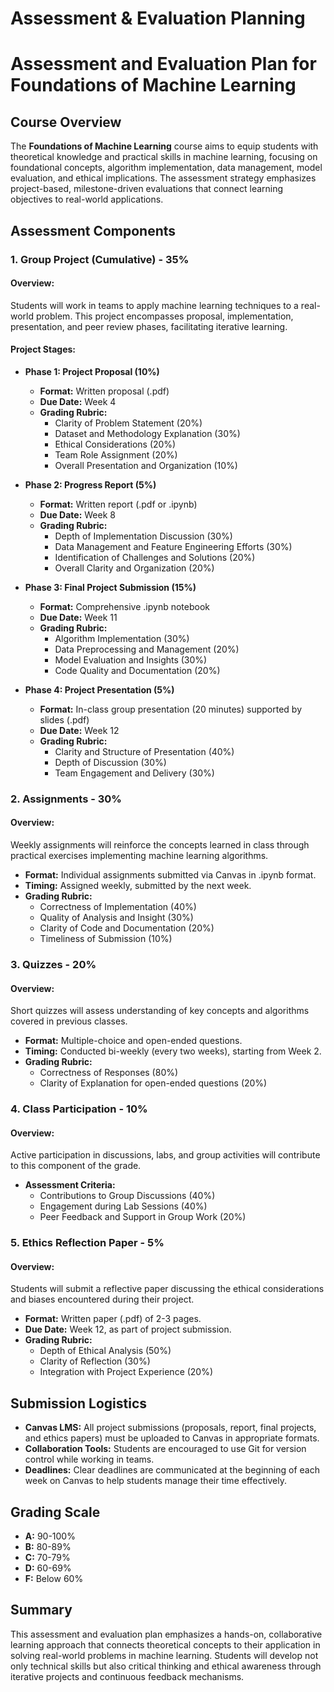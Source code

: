Assessment & Evaluation Planning
================================

# Assessment and Evaluation Plan for Foundations of Machine Learning

## Course Overview
The **Foundations of Machine Learning** course aims to equip students with theoretical knowledge and practical skills in machine learning, focusing on foundational concepts, algorithm implementation, data management, model evaluation, and ethical implications. The assessment strategy emphasizes project-based, milestone-driven evaluations that connect learning objectives to real-world applications.

## Assessment Components

### 1. Group Project (Cumulative) - 35%

#### Overview:
Students will work in teams to apply machine learning techniques to a real-world problem. This project encompasses proposal, implementation, presentation, and peer review phases, facilitating iterative learning.

#### Project Stages:
- **Phase 1: Project Proposal (10%)**
  - **Format:** Written proposal (.pdf)
  - **Due Date:** Week 4
  - **Grading Rubric:**
    - Clarity of Problem Statement (20%)
    - Dataset and Methodology Explanation (30%)
    - Ethical Considerations (20%)
    - Team Role Assignment (20%)
    - Overall Presentation and Organization (10%)

- **Phase 2: Progress Report (5%)**
  - **Format:** Written report (.pdf or .ipynb)
  - **Due Date:** Week 8
  - **Grading Rubric:**
    - Depth of Implementation Discussion (30%)
    - Data Management and Feature Engineering Efforts (30%)
    - Identification of Challenges and Solutions (20%)
    - Overall Clarity and Organization (20%)

- **Phase 3: Final Project Submission (15%)**
  - **Format:** Comprehensive .ipynb notebook
  - **Due Date:** Week 11
  - **Grading Rubric:**
    - Algorithm Implementation (30%)
    - Data Preprocessing and Management (20%)
    - Model Evaluation and Insights (30%)
    - Code Quality and Documentation (20%)

- **Phase 4: Project Presentation (5%)**
  - **Format:** In-class group presentation (20 minutes) supported by slides (.pdf)
  - **Due Date:** Week 12
  - **Grading Rubric:**
    - Clarity and Structure of Presentation (40%)
    - Depth of Discussion (30%)
    - Team Engagement and Delivery (30%)

### 2. Assignments - 30%

#### Overview:
Weekly assignments will reinforce the concepts learned in class through practical exercises implementing machine learning algorithms.

- **Format:** Individual assignments submitted via Canvas in .ipynb format.
- **Timing:** Assigned weekly, submitted by the next week.
- **Grading Rubric:**
  - Correctness of Implementation (40%)
  - Quality of Analysis and Insight (30%)
  - Clarity of Code and Documentation (20%)
  - Timeliness of Submission (10%)

### 3. Quizzes - 20%

#### Overview:
Short quizzes will assess understanding of key concepts and algorithms covered in previous classes.

- **Format:** Multiple-choice and open-ended questions.
- **Timing:** Conducted bi-weekly (every two weeks), starting from Week 2.
- **Grading Rubric:**
  - Correctness of Responses (80%)
  - Clarity of Explanation for open-ended questions (20%)

### 4. Class Participation - 10%

#### Overview:
Active participation in discussions, labs, and group activities will contribute to this component of the grade.

- **Assessment Criteria:**
  - Contributions to Group Discussions (40%)
  - Engagement during Lab Sessions (40%)
  - Peer Feedback and Support in Group Work (20%)

### 5. Ethics Reflection Paper - 5%

#### Overview:
Students will submit a reflective paper discussing the ethical considerations and biases encountered during their project.

- **Format:** Written paper (.pdf) of 2-3 pages.
- **Due Date:** Week 12, as part of project submission.
- **Grading Rubric:**
  - Depth of Ethical Analysis (50%)
  - Clarity of Reflection (30%)
  - Integration with Project Experience (20%)

## Submission Logistics

- **Canvas LMS:** All project submissions (proposals, report, final projects, and ethics papers) must be uploaded to Canvas in appropriate formats.
- **Collaboration Tools:** Students are encouraged to use Git for version control while working in teams.
- **Deadlines:** Clear deadlines are communicated at the beginning of each week on Canvas to help students manage their time effectively.

## Grading Scale

- **A:** 90-100%
- **B:** 80-89%
- **C:** 70-79%
- **D:** 60-69%
- **F:** Below 60%

## Summary
This assessment and evaluation plan emphasizes a hands-on, collaborative learning approach that connects theoretical concepts to their application in solving real-world problems in machine learning. Students will develop not only technical skills but also critical thinking and ethical awareness through iterative projects and continuous feedback mechanisms.